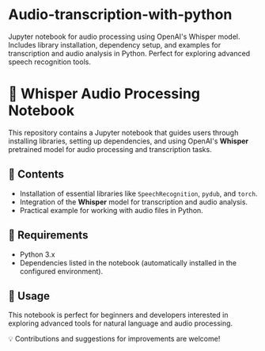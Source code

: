 # Audio-transcription-with-python
Jupyter notebook for audio processing using OpenAI's Whisper model. Includes library installation, dependency setup, and examples for transcription and audio analysis in Python. Perfect for exploring advanced speech recognition tools.  

# 📓 Whisper Audio Processing Notebook  

This repository contains a Jupyter notebook that guides users through installing libraries, setting up dependencies, and using OpenAI's **Whisper** pretrained model for audio processing and transcription tasks.  

## 📂 Contents  
- Installation of essential libraries like `SpeechRecognition`, `pydub`, and `torch`.  
- Integration of the **Whisper** model for transcription and audio analysis.  
- Practical example for working with audio files in Python.  

## 🔧 Requirements  
- Python 3.x  
- Dependencies listed in the notebook (automatically installed in the configured environment).  

## 🚀 Usage  
This notebook is perfect for beginners and developers interested in exploring advanced tools for natural language and audio processing.  

💡 Contributions and suggestions for improvements are welcome!  
